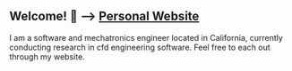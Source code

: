 ## Welcome! 👋 --> [Personal Website](https://qinjian.xyz/)
I am a software and mechatronics engineer located in California, 
currently conducting research in cfd engineering software. 
Feel free to each out through my website.

